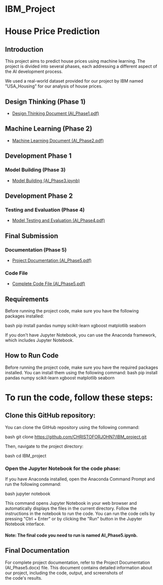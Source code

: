 # IBM_Project
# House Price Prediction

## Introduction

This project aims to predict house prices using machine learning. The project is divided into several phases, each addressing a different aspect of the AI development process.

We used a real-world dataset provided for our project by IBM named "USA_Housing" for our analysis of house prices.

## Design Thinking (Phase 1)
- [Design Thinking Document (AI_Phase1.pdf)](AI_Phase1.pdf)

## Machine Learning (Phase 2)
- [Machine Learning Document (AI_Phase2.pdf)](AI_Phase2.pdf)

## Development Phase 1 
### Model Building (Phase 3)
- [Model Building (AI_Phase3.ipynb)](AI_Phase3.ipynb)

## Development Phase 2
### Testing and Evaluation (Phase 4)
- [Model Testing and Evaluation (AI_Phase4.pdf)](AI_Phase4.pdf)

## Final Submission 
### Documentation (Phase 5)
- [Project Documentation (AI_Phase5.pdf)](AI_Phase5.pdf)
### Code File 
- [Complete Code File (AI_Phase5.pdf)](AI_Phase5.pdf)

## Requirements

Before running the project code, make sure you have the following packages installed:

bash
pip install pandas numpy scikit-learn xgboost matplotlib seaborn

If you don't have Jupyter Notebook, you can use the Anaconda framework, which includes Jupyter Notebook.

## How to Run Code
Before running the project code, make sure you have the required packages installed. You can install them using the following command:
bash
pip install pandas numpy scikit-learn xgboost matplotlib seaborn

# To run the code, follow these steps:

## Clone this GitHub repository:
You can clone the GitHub repository using the following command:

bash
git clone https://github.com/CHRISTOFORJOHN7/IBM_project.git

Then, navigate to the project directory:

bash
cd IBM_project

### Open the Jupyter Notebook for the code phase:
If you have Anaconda installed, open the Anaconda Command Prompt and run the following command:

bash
jupyter notebook

This command opens Jupyter Notebook in your web browser and automatically displays the files in the current directory. Follow the instructions in the notebook to run the code. You can run the code cells by pressing "Ctrl + Enter" or by clicking the "Run" button in the Jupyter Notebook interface.
#### Note: The final code you need to run is named AI_Phase5.ipynb.
## Final Documentation
For complete project documentation, refer to the Project Documentation (AI_Phase5.docx) file. This document contains detailed information about our project, including the code, output, and screenshots of the code's results.
